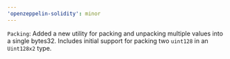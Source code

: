 ```yaml
---
'openzeppelin-solidity': minor
---
```


`Packing`: Added a new utility for packing and unpacking multiple values into a single bytes32. Includes initial support for packing two `uint128` in an `Uint128x2` type.
